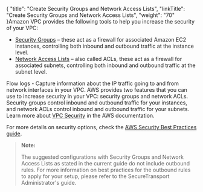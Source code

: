 {
    "title": "Create Security Groups and Network Access Lists",
    "linkTitle": "Create Security Groups and Network Access Lists",
    "weight": "70"
}Amazon VPC provides the following tools to help you increase the security of your VPC:

-   [Security Groups](st_securitygroups) – these act as a firewall for associated Amazon EC2 instances, controlling both inbound and outbound traffic at the instance level.
-   [Network Access Lists](st_network_access) – also called ACLs, these act as a firewall for associated subnets, controlling both inbound and outbound traffic at the subnet level.

Flow logs - Capture information about the IP traffic going to and from network interfaces in your VPC. AWS provides two features that you can use to increase security in your VPC: security groups and network ACLs. Security groups control inbound and outbound traffic for your instances, and network ACLs control inbound and outbound traffic for your subnets. Learn more about [VPC Security](https://docs.aws.amazon.com/AmazonVPC/latest/UserGuide/VPC_Security.html) in the AWS documentation.

For more details on security options, check the [AWS Security Best Practices guide](https://d1.awsstatic.com/whitepapers/Security/AWS_Security_Best_Practices.pdf).

> **Note:**
>
> The suggested configurations with Security Groups and Network Access Lists as stated in the current guide do not include outbound rules. For more information on best practices for the outbound rules to apply for your setup, please refer to the SecureTransport Administrator's guide.

